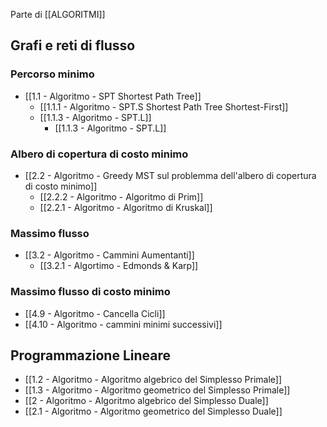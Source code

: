 Parte di [[ALGORITMI]]

## Grafi e reti di flusso

### Percorso minimo
* [[1.1 - Algoritmo - SPT Shortest Path Tree]]
	* [[1.1.1 - Algoritmo - SPT.S Shortest Path Tree Shortest-First]]
	* [[1.1.3 - Algoritmo - SPT.L]]
		* [[1.1.3 - Algoritmo - SPT.L]]

### Albero di copertura di costo minimo

* [[2.2 - Algoritmo - Greedy MST sul problemma dell'albero di copertura di costo minimo]]
	* [[2.2.2 - Algoritmo - Algoritmo di Prim]]
	* [[2.2.1 - Algoritmo - Algoritmo di Kruskal]]

### Massimo flusso

* [[3.2 - Algoritmo - Cammini Aumentanti]]
	* [[3.2.1 - Algortimo - Edmonds & Karp]]

### Massimo flusso di costo minimo
* [[4.9 - Algoritmo - Cancella Cicli]]
* [[4.10 - Algoritmo - cammini minimi successivi]]

## Programmazione Lineare

* [[1.2 - Algoritmo - Algoritmo algebrico del Simplesso Primale]]
* [[1.3 - Algoritmo - Algoritmo geometrico del Simplesso Primale]]
* [[2 - Algoritmo - Algoritmo algebrico del Simplesso Duale]]
* [[2.1 - Algoritmo - Algoritmo geometrico del Simplesso Duale]]
